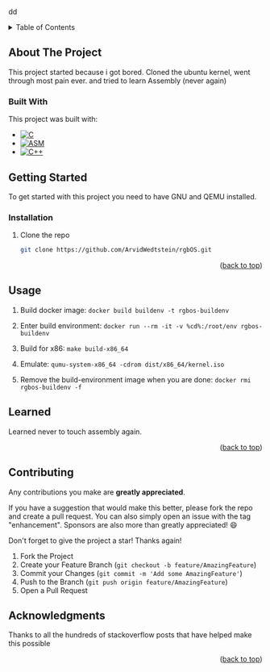 <a name="readme-top"></a>



dd


<!-- TABLE OF CONTENTS -->
<details>
  <summary>Table of Contents</summary>
  <ol>
    <li>
      <a href="#about-the-project">About The Project</a>
      <ul>
        <li><a href="#built-with">Built With</a></li>
      </ul>
    </li>
    <li>
      <a href="#getting-started">Getting Started</a>
      <ul>
        <li><a href="#installation">Installation</a></li>
      </ul>
    </li>
    <li><a href="#usage">Usage</a></li>
    <li><a href="#learned">What i learned</a></li>
    <li><a href="#contributing">Contributing</a></li>
    <li><a href="#license">License</a></li>
    <li><a href="#contact">Contact</a></li>
    <li><a href="#acknowledgments">Acknowledgments</a></li>
  </ol>
</details>



<!-- ABOUT THE PROJECT -->
## About The Project



This project started because i got bored.
Cloned the ubuntu kernel, 
went through most pain ever. and tried to learn Assembly (never again)

### Built With

This project was built with:

* [![C][C]][C-url]
* [![ASM][ASM]][asm-url]
* [![C++][C++]][c++-url]



<!-- GETTING STARTED -->
## Getting Started

To get started with this project you need to have GNU and QEMU installed. 


### Installation

1. Clone the repo
   ```sh
   git clone https://github.com/ArvidWedtstein/rgbOS.git
   ```

<p align="right">(<a href="#readme-top">back to top</a>)</p>



<!-- USAGE EXAMPLES -->
## Usage

1. Build docker image: ```docker build buildenv -t rgbos-buildenv```

2. Enter build environment: ```docker run --rm -it -v %cd%:/root/env rgbos-buildenv```

3. Build for x86: ```make build-x86_64```

4. Emulate: ```qumu-system-x86_64 -cdrom dist/x86_64/kernel.iso```

5. Remove the build-environment image when you are done: ```docker rmi rgbos-buildenv -f```

<!-- What i learned -->
## Learned

Learned never to touch assembly again.

<p align="right">(<a href="#readme-top">back to top</a>)</p>



<!-- CONTRIBUTING -->
## Contributing

Any contributions you make are **greatly appreciated**.

If you have a suggestion that would make this better, please fork the repo and create a pull request. You can also simply open an issue with the tag "enhancement".
Sponsors are also more than greatly appreciated! :smile:

Don't forget to give the project a star! Thanks again!

1. Fork the Project
2. Create your Feature Branch (`git checkout -b feature/AmazingFeature`)
3. Commit your Changes (`git commit -m 'Add some AmazingFeature'`)
4. Push to the Branch (`git push origin feature/AmazingFeature`)
5. Open a Pull Request


<!-- ACKNOWLEDGMENTS -->
## Acknowledgments

Thanks to all the hundreds of stackoverflow posts that have helped make this possible


<p align="right">(<a href="#readme-top">back to top</a>)</p>



<!-- MARKDOWN LINKS & IMAGES -->
<!-- https://www.markdownguide.org/basic-syntax/#reference-style-links -->
[contributors-shield]: https://img.shields.io/github/contributors/ArvidWedtstein/rgbOS.svg?style=for-the-badge
[contributors-url]: https://github.com/ArvidWedtstein/rgbOS/graphs/contributors
[forks-shield]: https://img.shields.io/github/forks/ArvidWedtstein/rgbOS.svg?style=for-the-badge
[forks-url]: https://github.com/ArvidWedtstein/rgbOS/network/members
[stars-shield]: https://img.shields.io/github/stars/ArvidWedtstein/rgbOS.svg?style=for-the-badge
[stars-url]: https://github.com/ArvidWedtstein/rgbOS/stargazers
[issues-shield]: https://img.shields.io/github/issues/ArvidWedtstein/rgbOS.svg?style=for-the-badge
[issues-url]: https://github.com/ArvidWedtstein/rgbOS/issues

[C]: https://img.shields.io/badge/C-35495E?style=for-the-badge&logo=C&logoColor=FFFFFF
[C-url]: https://www.learn-c.org/
[ASM]: https://img.shields.io/badge/ASSEMBLY-35495E?style=for-the-badge&logo=assembly&logoColor=FFFFFF
[ASM-url]: https://www.ibm.com/docs/en/zos/2.1.0?topic=introduction-assembler-language
[C++]: https://img.shields.io/badge/C++-35495E?style=for-the-badge&logo=cplusplus&logoColor=FFFFFF
[C++-url]: https://cplusplus.com/
